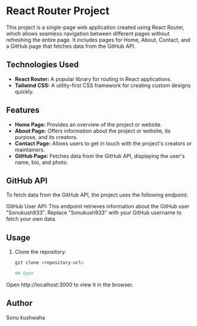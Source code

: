 # React Router Project

This project is a single-page web application created using React Router, which allows seamless navigation between different pages without refreshing the entire page. It includes pages for Home, About, Contact, and a GitHub page that fetches data from the GitHub API.

## Technologies Used

- **React Router:** A popular library for routing in React applications.
- **Tailwind CSS:** A utility-first CSS framework for creating custom designs quickly.

## Features

- **Home Page:** Provides an overview of the project or website.
- **About Page:** Offers information about the project or website, its purpose, and its creators.
- **Contact Page:** Allows users to get in touch with the project's creators or maintainers.
- **GitHub Page:** Fetches data from the GitHub API, displaying the user's name, bio, and photo.

## GitHub API

To fetch data from the GitHub API, the project uses the following endpoint:

GitHub User API: This endpoint retrieves information about the GitHub user "Sonukush933". Replace "Sonukush933" with your GitHub username to fetch your own data.

## Usage

1. Clone the repository:
   ```bash
   git clone <repository-url>

   ## Open
Open http://localhost:3000 to view it in the browser.

## Author
Sonu kushwaha
